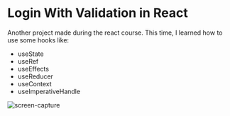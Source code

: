 # Login With Validation in React
 Another project made during the react course. This time, I learned how to use some hooks like:
 <ul>
  <li>useState</li>
  <li>useRef</li>
  <li>useEffects</li>
  <li>useReducer</li>  
  <li>useContext</li>
  <li>useImperativeHandle</li>
 </ul>

![screen-capture](https://user-images.githubusercontent.com/71520936/210275961-89f1c05d-27f5-42b5-80bd-646b728eefa0.gif)
